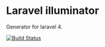 # Laravel illuminator

Generator for laravel 4.

[![Build Status](https://travis-ci.org/firalabs/illuminator.png?branch=master)](https://travis-ci.org/firalabs/illuminator)
